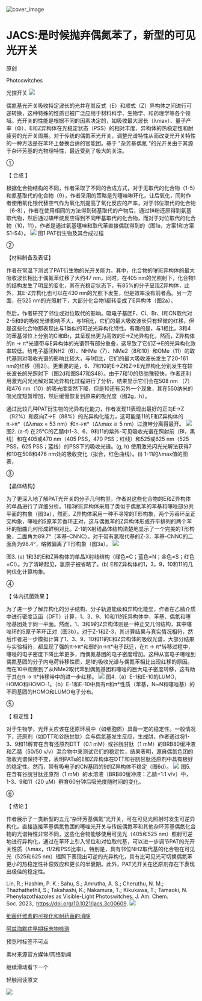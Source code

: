 ﻿![cover_image](https://mmbiz.qpic.cn/mmbiz_png/wzBk7nZmzgoY215u6EQNmLKUse8Aian4ITslrwvcefibYIqiceVQkcQ1an6zGlSHZfI4ZL98zTztsicQs4XUxbxduw/0?wx_fmt=png) 

#  JACS:是时候抛弃偶氮苯了，新型的可见光开关 
 
 原创

Photoswitches

光控开关
![](../asset/2023-10-18_cb244b1b22585fc68937d74779cfcc26_0.gif)

偶氮基光开关吸收特定波长的光并在其反式（E）和顺式（Z）异构体之间进行可逆转换，这种特殊的性质已被广泛应用于材料科学、生物学、和药理学等各个领域。光开关的性能是根据不同的因素决定的，如吸收最大波长（λmax）、量子产率（Φ）、E和Z异构体在光稳定状态（PSS）的相对丰度、异构体的热稳定性和耐疲劳的光开关周期。对于传统的偶氮苯光开关，调整光谱特性从而改变光开关特性的一种方法是在苯环上替换合适的官能团。基于 "杂芳基偶氮 "的光开关由于其源于杂环芳基的光物理特性，最近受到了极大的关注。

①

【 合成 】

根据化合物结构的不同，作者采取了不同的合成方式，对于无取代的化合物（1-5）和氰基取代的化合物（9），作者采用的策略是先噻唑啉环化，让后氧化，同时作者使用氧化银代替空气作为氧化剂提高了氧化反应的产率，对于邻位取代的化合物（6-8），作者在使用相同的方法得到硝基取代的产物后，通过锌粉还原得到氨基取代物，然后通过碘甲烷反应得到不同甲基取代的化合物，而对于对位取代的化合物（10，11），作者是通过氨基噻唑和取代苯直接偶联得到的（图1a，方案1和方案S1-S4）。
![](../asset/2023-10-18_3e4e7d3191796ec300cd6741071e93b9_1.png)
图1.PAT衍生物及其合成过程

②

【材料制备及表征】

作者在常温下测试了PAT衍生物的光开关能力。其中，化合物的1的E异构体的最大吸收波长相比于偶氮苯红移了大约47 nm，同时，在405 nm的光照射下，化合物1的结构发生了明显的变化，其在光稳定状态下，有85%的分子呈现Z异构体，此外，其E-Z异构化也可以在430 nm的光照下发生，但是效率没有前者高。另一方面，在525 nm的光照射下，大部分化合物1都转变成了E异构体（图2a）。

然后，作者研究了邻位或对位取代的影响。吸电子基团F、Cl、Br、I和CN取代对2-5和9的吸收光谱影响不大，与1相比，它们的最大吸收波长只有轻微的红移，但是这些化合物都表现出与1类似的可逆光异构化特性。有趣的是，与1相比，3和4的苯基邻位上分别的Cl和Br，其呈现出更为高效的E→Z光异构化，然而，Z异构体的n → π\*光谱带与E异构体的光谱带有部分重叠，这导致了它们Z→E的光异构化效率较低。给电子基团NH2（6）、NHMe（7）、NMe2（8和10）和OMe（11）的取代基则对吸收光谱的影响比较大，与1相比，它们的最大吸收波长发生了20-161 nm的红移（图2i）。更重要的是，6、7和10的E→Z和Z→E光异构化分别发生在较长波长的光照射下（图2d和图S47和S48）。由于7和10的热弛豫较快，作者还利用激光闪光光解对其光异构化过程进行了分析，结果显示它们会在508 nm （7）和476 nm（10）的吸光度突然下降，但是10还有另外一个现象，其在550纳米的吸光度短暂增加，然后缓慢恢复到原来的吸光度（图2g，h）。

通过比较几种PAT衍生物的光异构化能力，作者发现11表现出最好的正向E→Z（92%）和反向Z→E（88%）的光异构化能力，这可能是11的E和Z异构体的π→π\*（Δλmax = 53 nm）和n→π\*（Δλmax ≅ 5 nm）过渡带分离得最开。
![](../asset/2023-10-18_aead1ea2c5d65ee8350dce3f512f10dc_2.gif)
图2. (a-f) 在25°C的乙腈中1-3、6、9和11的紫外-可见吸收光谱在照射前（BI，黑线）和在405或470 nm（405 PSS，470 PSS；红线）和525或625 nm（525 PSS，625 PSS；蓝线）的PSS下的吸收光谱。(g, h) 使用激光闪光光解法获得7和10在508和476 nm处的吸收变化（拟合，红色曲线）。(i) 1-11的λmax值的图表，

③

【晶体结构】

为了更深入地了解PAT光开关的分子几何构型，作者对这些化合物的E和Z异构体的单晶进行了详细分析。1和3的E异构体采用了类似于偶氮苯的苯基和噻唑部分共平面的构象（图3a），然而，Z异构体采用一种不寻常的T形构象，两个芳香环呈正交构象，噻唑的S原苯芳香环正对，这与偶氮苯的Z异构体形成齐平排列的两个苯环的扭曲几何形成鲜明对比。Z-1的X射线晶体结构清楚地显示了一个完美的T形构象，二面角为89.7°（苯基-CNNC）。对于带有氯取代基的Z-3，苯基-CNNC的二面角为98.4°，略微偏离了T形构象（图3a）。
![](../asset/2023-10-18_fee8d5903bf633b0772ce614b2692006_3.gif)

图3. (a) 1和3的E和Z异构体的单晶X射线结构（绿色=C；蓝色=N；金色=S；红色=Cl）。为了清晰起见，氢原子被省略了。(b) E和Z异构体的1，3，9，10和11的几何优化计算构象。

④

【 体内抗菌效果 】

为了进一步了解异构化的分子结构、分子轨道能级和异构化能垒，作者在乙腈介质中进行密度泛函（DFT）计算，1、3、9、10和11的E异构体中，苯基、偶氮和噻唑基团处于同一平面。然而，1、3和9的Z异构体则是一种正交几何结构，其中噻唑环的S原子苯环正对（图3b）。对于Z-1和Z-3，其计算结果与真实情况相符，然后作者进一步模拟计算了1、3、9、10和11的E和Z异构体的吸收光谱，大部分结果与实验相符，都显现了强的π→π\*和弱的n→π\*电子跃迁，在π → π\*转移过程中，噻唑的电子密度下降比苯更多，而偶氮基团的电子密度增加。这种从富电子噻唑到偶氮基团的分子内电荷转移性质，是1的吸收光谱与偶氮苯相比出现红移的原因。而在10中观察到了从NMe2取代苯到偶氮基团和噻唑的巨大电子密度转移，这有助于其在π → π\*转移带中的进一步红移。
![](../asset/2023-10-18_f86a1145381d4348ad29685a8aca26cd_4.gif)
图4.（a）E-1和E-10的LUMO，HOMO和HOMO-1。（b）E-1和E-10中具有π和π\*性质（苯基，N═N和噻唑基）的不同基团的HOMO和LUMO电子分布。

⑤

【 稳定性 】

对于生物学，光开关应该在还原环境中（如细胞质）具备一定的稳定性。一般情况下，还原剂（如DTT和谷胱甘肽）会与偶氮基发生反应，生成肼，作者通过将1-3、9和11孵育在含有还原剂DTT（0.1 mM）或谷胱甘肽（1 mM）的BRB80缓冲液和乙腈（50/50 v/v）混合物中来测试它们的稳定性，结果表明，源自偶氮色团的吸收光谱保持不变，表明PATs的E和Z异构体在DTT和谷胱甘肽还原剂中具有极好的稳定性。然而，带有吸电子的CN基团的9的Z异构体不稳定（图6d）。
![](../asset/2023-10-18_f5f9ea3978a3b96bbbc3534fd5d69a17_5.gif)
图5. 在含有谷胱甘肽还原剂（1 mM）的水溶液（BRB80缓冲液：乙腈=1:1 v/v）中，1-3、9和11（20 μM）孵育60分钟后吸光度随时间的变化。

⑥

【 结论 】

作者展示了一类新型的五元“杂环芳基偶氮”光开关，可在可见光照射时发生可逆异构化。直接连接苯基偶氮色团的噻唑光开关与传统偶氮苯和其他杂环芳基偶氮化合物的光谱特性非常不同，这些化合物能够使用可见光（405和525 nm）照射可逆地进行异构化，通过在苯环上引入邻位和对位取代基，可以进一步调节PAT的光开关性质（λmax，t1/2和PSS比率）。特别是，具有邻位NH2取代基的化合物在可见光（525和625 nm）辐照下表现出可逆的光异构化，具有比可见光可切换偶氮苯更小的热稳定性补偿效应和更长的半衰期。此外，PAT光开关在还原剂存在下表现出极佳的稳定性。

Lin, R.; Hashim, P. K.; Sahu, S.; Amrutha, A. S.; Cheruthu, N. M.; Thazhathethil, S.; Takahashi, K.; Nakamura, T.; Kikukawa, T.; Tamaoki, N. Phenylazothiazoles as Visible-Light Photoswitches. J. Am. Chem. Soc. 2023,. https://doi.org/10.1021/jacs.3c00609.
![](../asset/2023-10-18_eb46ebd50de486a852e98de208de520d_6.png)


[细菌纤维素的可视化和耐药菌的消除](http://mp.weixin.qq.com/s?__biz=MzkzOTI1OTMwNg==&amp;mid=2247483811&amp;idx=1&amp;sn=497b8c4b0ff461323fb2e1c24e03312e&amp;chksm=c2f2e566f5856c702e030d1f5c01ae034d7ddc9705f2b363e6eca0c9e6e8e7f9a07fb30b0e09&amp;scene=21#wechat_redirect)



[阿兹海默症早期标志物检测](http://mp.weixin.qq.com/s?__biz=MzkzOTI1OTMwNg==&amp;mid=2247483762&amp;idx=1&amp;sn=440a62325ac837766d790470b2feb1ad&amp;chksm=c2f2e5b7f5856ca11307adc886208ba8631f4e6d1aff91f790f0ebce02f346d7467e9532211e&amp;scene=21#wechat_redirect)

预览时标签不可点

素材来源官方媒体/网络新闻

  继续滑动看下一个 

 轻触阅读原文 

  ![](http://mmbiz.qpic.cn/mmbiz_png/wzBk7nZmzgq7v9Dg22Sz7VtfIJUOJaRx0AfgRtlrKZzKwOhTlicicAor2tvrgf1LUONnpYH3wKPRRrtL6nCvs0tQ/0?wx_fmt=png)  

